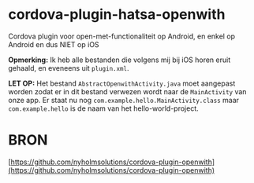 # cordova-plugin-hatsa-openwith
Cordova plugin voor open-met-functionaliteit op Android, en enkel op Android en dus NIET op iOS

**Opmerking:** Ik heb alle bestanden die volgens mij bij iOS horen eruit gehaald, en eveneens uit `plugin.xml`. 

**LET OP:** Het bestand `AbstractOpenwithActivity.java` moet aangepast worden zodat er in dit bestand verwezen wordt naar de 
`MainActivity` van onze app. Er staat nu nog `com.example.hello.MainActivity.class` maar `com.example.hello` is de 
naam van het hello-world-project.

# BRON
[https://github.com/nyholmsolutions/cordova-plugin-openwith](https://github.com/nyholmsolutions/cordova-plugin-openwith)
